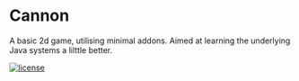 # Cannon

A basic 2d game, utilising minimal addons. Aimed at learning the underlying Java systems a lilttle better.

[![license](https://i.creativecommons.org/l/by/4.0/88x31.png)](http://creativecommons.org/licenses/by/4.0/)